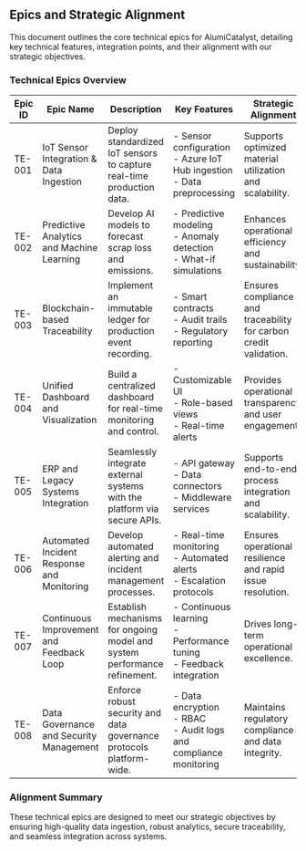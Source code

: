 ## Epics and Strategic Alignment
This document outlines the core technical epics for AlumiCatalyst, detailing key technical features, integration points, and their alignment with our strategic objectives.

### Technical Epics Overview

| Epic ID | Epic Name                                   | Description                                                          | Key Features                                                      | Strategic Alignment                                           |
|---------|---------------------------------------------|----------------------------------------------------------------------|-------------------------------------------------------------------|---------------------------------------------------------------|
| TE-001  | IoT Sensor Integration & Data Ingestion     | Deploy standardized IoT sensors to capture real-time production data.| - Sensor configuration<br>- Azure IoT Hub ingestion<br>- Data preprocessing | Supports optimized material utilization and scalability.      |
| TE-002  | Predictive Analytics and Machine Learning   | Develop AI models to forecast scrap loss and emissions.              | - Predictive modeling<br>- Anomaly detection<br>- What-if simulations      | Enhances operational efficiency and sustainability.            |
| TE-003  | Blockchain-based Traceability               | Implement an immutable ledger for production event recording.         | - Smart contracts<br>- Audit trails<br>- Regulatory reporting           | Ensures compliance and traceability for carbon credit validation.|
| TE-004  | Unified Dashboard and Visualization         | Build a centralized dashboard for real-time monitoring and control.    | - Customizable UI<br>- Role-based views<br>- Real-time alerts              | Provides operational transparency and user engagement.         |
| TE-005  | ERP and Legacy Systems Integration          | Seamlessly integrate external systems with the platform via secure APIs.| - API gateway<br>- Data connectors<br>- Middleware services               | Supports end-to-end process integration and scalability.         |
| TE-006  | Automated Incident Response and Monitoring  | Develop automated alerting and incident management processes.          | - Real-time monitoring<br>- Automated alerts<br>- Escalation protocols      | Ensures operational resilience and rapid issue resolution.       |
| TE-007  | Continuous Improvement and Feedback Loop    | Establish mechanisms for ongoing model and system performance refinement.| - Continuous learning<br>- Performance tuning<br>- Feedback integration     | Drives long-term operational excellence.                         |
| TE-008  | Data Governance and Security Management     | Enforce robust security and data governance protocols platform-wide.   | - Data encryption<br>- RBAC<br>- Audit logs and compliance monitoring       | Maintains regulatory compliance and data integrity.              |

### Alignment Summary
These technical epics are designed to meet our strategic objectives by ensuring high-quality data ingestion, robust analytics, secure traceability, and seamless integration across systems.

